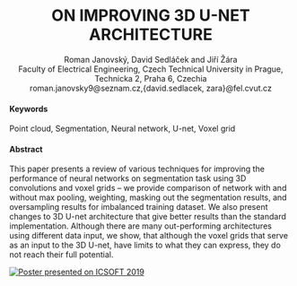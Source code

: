 <h1 align="center">ON IMPROVING 3D U-NET ARCHITECTURE</h1>
<p align="center">
Roman Janovský, David Sedláček and Jiří Žára 
<br/>
Faculty of Electrical Engineering, Czech Technical University in Prague, Technicka 2, Praha 6, Czechia
<br/>
roman.janovsky9@seznam.cz,{david.sedlacek, zara}@fel.cvut.cz
</p>

#### Keywords
Point cloud, Segmentation, Neural network, U-net, Voxel grid

#### Abstract
This paper presents a review of various techniques for improving the performance of neural networks on segmentation task using 3D convolutions and voxel grids – we provide comparison of network with and without max pooling, weighting, masking out the segmentation results, and oversampling results for imbalanced training dataset. We also present changes to 3D U-net architecture that give better results than the standard implementation. Although there are many out-performing architectures using different data input, we show, that although the voxel grids that serve as an input to the 3D U-net, have limits to what they can express, they do not reach their full potential.


[![Poster presented on ICSOFT 2019](https://github.com/janovrom/SpinInput/tree/master/Media/network_architecture.jpg)](https://github.com/janovrom/SpinInput/tree/master/Media/network_architecture.jpg)
